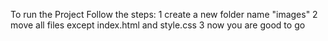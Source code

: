 To run the Project Follow the steps:
1 create a new folder name "images" 
2 move all files except index.html and style.css
3 now you are good to go
